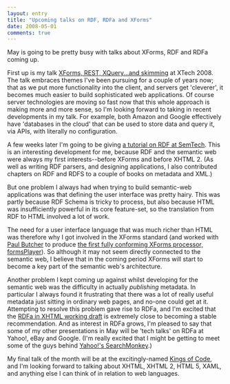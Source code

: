 ```yaml
---
layout: entry
title: "Upcoming talks on RDF, RDFa and XForms"
date: 2008-05-01
comments: true
---
```

May is going to be pretty busy with talks about XForms, RDF and RDFa coming
up.

<!-- more -->

  
First up is my talk [XForms, REST, XQuery...and
skimming](http://2008.xtech.org/public/schedule/detail/605) at XTech 2008. The
talk embraces themes I've been pursuing for a couple of years now; that as we
put more functionality into the client, and servers get 'cleverer', it becomes
much easier to build sophisticated web applications. Of course server
technologies are moving so fast now that this whole approach is making more
and more sense, so I'm looking forward to taking in recent developments in my
talk. For example, both Amazon and Google effectively have 'databases in the
cloud' that can be used to store data and query it, via APIs, with literally
no configuration.

  
A few weeks later I'm going to be giving [a tutorial on RDF at
SemTech](http://www.semantic-conference.com/session/698/). This is an
interesting development for me, because RDF and the semantic web were always
my first interests--before XForms and before XHTML 2. (As well as writing RDF
parsers, and designing applications, I also contributed chapters on RDF and
RDFS to a couple of books on metadata and XML.)

  
But one problem I always had when trying to build semantic-web applications
was that defining the user interface was pretty hairy. This was partly because
RDF Schema is tricky to process, but also because HTML was insufficiently
powerful in its core feature-set, so the translation from RDF to HTML involved
a lot of work.

  
The need for a user interface language that was much richer than HTML was
therefore why I got involved in the XForms standard (and worked with [Paul
Butcher](/paul-butcher) to produce [the first fully conforming XForms
processor, formsPlayer](http://www.formsPlayer.com/)). So although it may not
seem directly connected to the semantic web, I believe that in the coming
period XForms will start to become a key part of the semantic web's
architecture.

  
Another problem I kept coming up against whilst developing for the semantic
web was the difficulty in actually _publishing_ metadata. In particular I
always found it frustrating that there was a lot of really useful metadata
just sitting in ordinary web pages, and no-one could get at it. Attempting to
resolve this problem gave rise to RDFa, and I'm excited that the [RDFa in
XHTML working draft](http://www.w3.org/TR/rdfa-syntax/) is extremely close to
becoming a stable recommendation. And as interest in RDFa grows, I'm pleased
to say that some of my other presentations in May will be 'tech talks' on RDFa
at Yahoo!, eBay and Google. (I'm really excited that I might be getting to
meet some of the guys behind [Yahoo!'s
SearchMonkey](http://developer.yahoo.com/searchmonkey/).)

  
My final talk of the month will be at the excitingly-named [Kings of
Code](http://www.kingsofcode.nl/), and I'm looking forward to talking about
XHTML, XHTML 2, HTML 5, XAML, and anything else I can think of in relation to
web languages.

